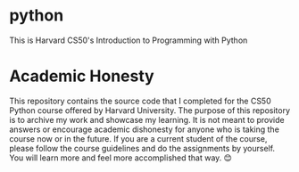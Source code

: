 # python
This is Harvard CS50's Introduction to Programming with Python

# Academic Honesty
This repository contains the source code that I completed for the CS50 Python course offered by Harvard University. The purpose of this repository is to archive my work and showcase my learning. It is not meant to provide answers or encourage academic dishonesty for anyone who is taking the course now or in the future. If you are a current student of the course, please follow the course guidelines and do the assignments by yourself. You will learn more and feel more accomplished that way. 😊
